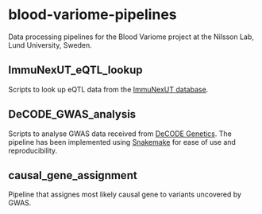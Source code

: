 # blood-variome-pipelines
Data processing pipelines for the Blood Variome project at the Nilsson Lab, Lund University, Sweden.

## ImmuNexUT_eQTL_lookup

Scripts to look up eQTL data from the [ImmuNexUT database](https://www.immunexut.org/).

## DeCODE_GWAS_analysis

Scripts to analyse GWAS data received from [DeCODE Genetics](https://decode.com/).
The pipeline has been implemented using [Snakemake](https://snakemake.github.io/) for ease of use and reproducibility.

## causal_gene_assignment

Pipeline that assignes most likely causal gene to variants uncovered by GWAS.
 
